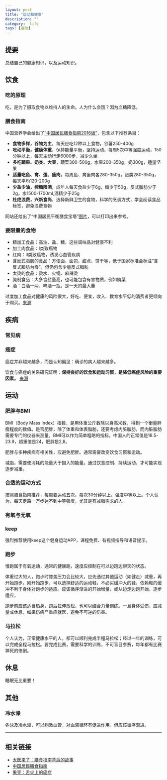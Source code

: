 ```yaml
---
layout: post
title: "运动和健康"
description: ""
category:  life
tags: [运动]
---
```


## 提要

总结自己的健康知识，以及运动知识。

## 饮食

### 吃的原理

吃，是为了摄取食物以维持人的生命。人为什么会饿？因为血糖降低。

### 膳食指南

中国营养学会给出了[“中国居民膳食指南2016版”](http://dg.cnsoc.org/article/2016b.html)，包含以下推荐条目：

- **食物多样，谷物为主**，每天应吃12种以上食物，谷薯250-400g
- **吃动平衡，健康体重**，保持能量平衡，坚持运动，每周5次中等强度运动，150分钟以上，每天主动行走6000步，减少久坐
- **多吃蔬果、奶类、大豆**，蔬菜300-500g，水果200-350g，奶300g，适量坚果
- **适量吃鱼、禽、蛋、瘦肉**，每周鱼、禽畜肉各280-350g，蛋类280-350g，每天平均120-200g
- **少盐少油，控糖限酒**，成年人每天食盐少于6g，糖少于50g，反式脂肪少于2g，水1500-1700ml,酒精少于25g
- **杜绝浪费，兴新食尚**，选择新鲜卫生的食物，科学的烹调方式，学会阅读食品标签，避免浪费食物

网站还给出了“中国居民平衡膳食宝塔”[图片](http://dg.cnsoc.org/upload/images/source/20160519164035385.jpg)，可以打印出来参考。

### 要限量的食物

- 精加工食品：高油、盐、糖，这些调味品对健康不利
- 加工肉食品：I类致癌物
- 红肉：II类致癌物，诱发心血管疾病
- 含反式脂肪的食品：方便面、面包、甜点、饼干等，低于国家标准会标注“含反式脂肪为零”，但仍包含少量反式脂肪
- 太烫的食品：烫水、火锅、麻辣烫
- 腌制食品：大多含盐量高，也可能包含有害物质，例如腌菜
- 酒：白酒一两、啤酒一瓶，是一天的最大量

过度加工食品对健康的风险很大，好吃、便宜，收入、教育水平低的消费者更倾向于购买。[来源](http://www.qdaily.com/articles/61148.html)

## 疾病

### 常见病

### 癌症

癌症并非越来越多，而是认知偏见：确诊的病人越来越多。

饮食与癌症的关系研究证明：**保持良好的饮食和运动习惯，是降低癌症风险的重要因素。** [来源](http://www.guokr.com/article/274250/)

## 运动

### 肥胖与BMI

BMI（Body Mass Index）指数，是用体重公斤数除以身高米数，得到一个衡量胖瘦程度的数值。是否肥胖，除了体重和体表脂肪，还要考虑内脏脂肪，而内脏脂肪需要专门的仪器来测量，BMI可以作为简单粗略的指标。中国人的正常值是18.5-23.9，超重值是24，肥胖是2,8。

肥胖与多种疾病有相关性，应避免肥胖。通常需要改变饮食习惯和运动。

减脂，需要使消耗的能量大于摄入的能量。通过饮食控制、持续运动，才可能实现逐步减重。

### 合适的运动方式

按照膳食指南推荐，每周要运动五次，每次30分钟以上，强度中等以上。个人认为，每天走路一万步达不到中等强度，尤其是有减脂需求的人。

### 有氧与无氧

### keep

强烈推荐使用keep这个健身运动APP，课程免费、有视频指导和语音提示。

### 跑步

慢跑属于有氧运动，通常的健康跑，速度应控制在可以边跑边聊天的状态。

体重过大的人，跑步时膝盖压力会比较大，应先通过其他运动（如健走）减重，再开始跑步。刚开始跑步，可以选择舒适的运动鞋，不必买缓冲大的鞋，依赖鞋的缓冲不利于身体对跑步的适应。应该循序渐进的开始增量，或从边走边跑开始，逐步适应。

跑步前应该适当热身，跑后拉伸放松，也可以结合力量训练。一旦身体受伤，应减量或休息，如果伤病严重应就医，避免不可逆的伤害。

### 马拉松

个人认为，正常健康水平的人，都可以顺利完成半程马拉松；经过一年的训练，可以完成全程马拉松。要完成比赛，需要科学的训练，不可盲目参赛，每年都有比赛猝死的惨剧。

## 休息

睡眠无比重要！

## 其他

### 冷水澡

冬泳及冷水澡，可以刺激血管，对血液循环有促进作用。但应该循序渐进。

---

## 相关链接

- [太医来了：膳食指南背后的故事](https://ipn.li/taiyilaile/62/)
- [中国居民膳食指南](http://dg.cnsoc.org/)
- [果壳：舌尖上的癌症](http://www.guokr.com/article/274250/)

